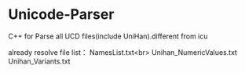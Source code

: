 # Unicode-Parser
C++ for Parse all UCD files(include UniHan).different from  icu 

already resolve file list：
NamesList.txt<br\>
Unihan_NumericValues.txt
Unihan_Variants.txt
